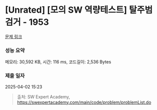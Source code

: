 # [Unrated] [모의 SW 역량테스트] 탈주범 검거 - 1953 

[문제 링크](https://swexpertacademy.com/main/code/problem/problemDetail.do?contestProbId=AV5PpLlKAQ4DFAUq) 

### 성능 요약

메모리: 30,592 KB, 시간: 116 ms, 코드길이: 2,536 Bytes

### 제출 일자

2025-04-02 15:23



> 출처: SW Expert Academy, https://swexpertacademy.com/main/code/problem/problemList.do
